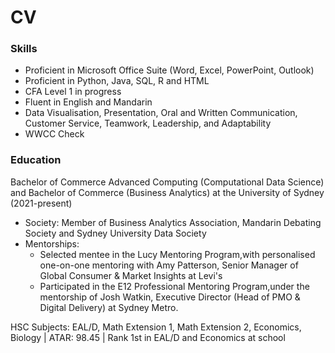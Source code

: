 # CV

### Skills
- Proficient in Microsoft Office Suite (Word, Excel, PowerPoint, Outlook)
- Proficient in Python, Java, SQL, R and HTML
- CFA Level 1 in progress
- Fluent in English and Mandarin
- Data Visualisation, Presentation, Oral and Written Communication, Customer Service, Teamwork, Leadership, and Adaptability
- WWCC Check

### Education
Bachelor of Commerce Advanced Computing (Computational Data Science) and Bachelor of Commerce (Business Analytics) at the University of Sydney (2021-present)
- Society: Member of Business Analytics Association, Mandarin Debating Society and Sydney University Data Society
- Mentorships:
    - Selected mentee in the Lucy Mentoring Program,with personalised one-on-one mentoring with Amy Patterson, Senior Manager of Global Consumer & Market Insights at Levi's
    - Participated in the E12 Professional Mentoring Program,under the mentorship of Josh Watkin, Executive Director (Head of PMO & Digital Delivery) at Sydney Metro.

HSC Subjects: EAL/D, Math Extension 1, Math Extension 2, Economics, Biology | ATAR: 98.45 | Rank 1st in EAL/D and Economics at school

